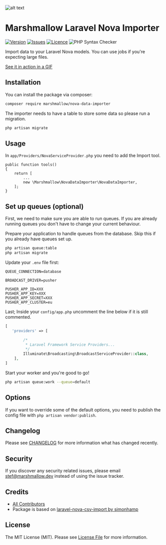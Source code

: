 ![alt text](https://marshmallow.dev/cdn/media/logo-red-237x46.png "marshmallow.")

# Marshmallow Laravel Nova Importer
[![Version](https://img.shields.io/packagist/v/marshmallow/mr-mallow)](https://github.com/marshmallow-packages/mr-mallow)
[![Issues](https://img.shields.io/github/issues/marshmallow-packages/mr-mallow)](https://github.com/marshmallow-packages/mr-mallow)
[![Licence](https://img.shields.io/github/license/marshmallow-packages/mr-mallow)](https://github.com/marshmallow-packages/mr-mallow)
![PHP Syntax Checker](https://github.com/marshmallow-packages/mr-mallow/workflows/PHP%20Syntax%20Checker/badge.svg)

Import data to your Laravel Nova models. You can use jobs if you're expecting large files.

<a href="https://marshmallow.dev/cdn/readme/package-nova-data-importer/marshmallow-small.gif" target="_blank">
    See it in action in a GIF    
</a>

## Installation

You can install the package via composer:
```bash
composer require marshmallow/nova-data-importer
```

The importer needs to have a table to store some data so please run a migration.
```bash
php artisan migrate
```

## Usage
In `app/Providers/NovaServiceProvider.php` you need to add the Import tool.
```
public function tools()
{
    return [
        ...
        new \Marshmallow\NovaDataImporter\NovaDataImporter,
    ];
}
```

## Set up queues (optional)
First, we need to make sure you are able to run queues. If you are already running queues you don't have to change your current behaviour.

Prepare your application to handle queues from the database. Skip this if you already have queues set up.
```bash
php artisan queue:table
php artisan migrate
```

Update your `.env` file first:
```env
QUEUE_CONNECTION=database

BROADCAST_DRIVER=pusher

PUSHER_APP_ID=XXX
PUSHER_APP_KEY=XXX
PUSHER_APP_SECRET=XXX
PUSHER_APP_CLUSTER=eu
```

Last; Inside your `config/app.php` uncomment the line below if it is still commented.
```php
[
   'providers' => [

        /*
         * Laravel Framework Service Providers...
         */
        Illuminate\Broadcasting\BroadcastServiceProvider::class,
    ],
]
```

Start your worker and you're good to go!
```bash
php artisan queue:work --queue=default
```

## Options
If you want to override some of the default options, you need to publish the config file with `php artisan vendor:publish`.

## Changelog

Please see [CHANGELOG](CHANGELOG.md) for more information what has changed recently.

## Security

If you discover any security related issues, please email stef@marshmallow.dev instead of using the issue tracker.

## Credits

- [All Contributors](../../contributors)
- Package is based on [laravel-nova-csv-import by simonhamp](https://github.com/simonhamp/laravel-nova-csv-import)

## License

The MIT License (MIT). Please see [License File](LICENSE.md) for more information.
